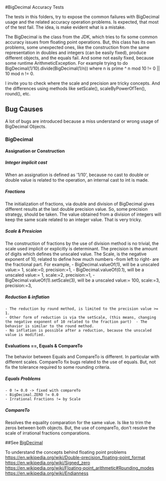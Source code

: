 #BigDecimal Accuracy Tests
  
The tests in this folders, try to expose the common failures with BigDecimal usage and the related accuracy operation problems.
Is expected, that most of the test fail. The idea, is make evident what is a mistake.

The BigDecimal is the class from the JDK, which tries to fix some common accuracy issues from floating point operations. But, this class has its own problems, some unexpected ones, like the construction from the same representation in doubles and integers (can be easily fixed), produce different objects, and the equals fail. And some not easily fixed, because some runtime ArithmeticException. For example trying to do BigDecimal(1/10).divide(BigDecimal(1/n)) where n is prime ^ n mod 10 != 0 || 10 mod n != 0. 

I invite you to check where the scale and precision are tricky concepts. And the differences using methods like setScale(), scaleByPowerOfTen(), round(), etc.

## Bug Causes
A lot of bugs are introduced because a miss understand or wrong usage of BigDecimal Objects. 

### BigDecimal
#### Assignation or Construction
##### Integer implicit cast 
When an assignation is defined as '1/10', because no cast to double or double value is related to the operation, an internal cast to int is made.
##### Fractions
The initialization of fractions, via double and division of BigDecimal gives different results at the last double precision value. So, some precision strategy, should be taken.
The value obtained from a division of integers will keep the same scale related to an integer value. That is very tricky.

##### Scale & Presicion 
The construction of fractions by the use of division method is no trivial, the scale used implicit or explicitly is determinant. The precision is the amount of digits which defines the unscaled value. The Scale, is the negative exponent of 10, related to define how much numbers -from left to right- are the fractional part.
For example, 
	- BigDecimal.valueOf(1), will be a unscaled value:= 1, scale:=0, precision:=1,
	- BigDecimal.valueOf(0.1), will be a unscaled value:= 1, scale:=2, precision:=1,
	- BigDecimal.valueOf(1).setScale(3), will be a unscaled value:= 100, scale:=3, precision:=3,
 
##### Reduction & inflation
	- The reduction by round method, is limited to the precision value >= 1.
	- Other form of reduction is via the setScale, (this means, changing the negative exponent of 10 related to the fraction part)  - The behavior is similar to the round method.
	- No inflation is possible after a reduction, because the unscaled value is modified. 

#### Evaluations ==, Equals & CompareTo
The behavior between Equals and CompareTo is different. In particular with different scales. 
CompareTo fix bugs related to the use of equals. But, not fix the tolerance required to some rounding criteria.

##### Equals Problems
	- 0 != 0.0 -> fixed with compareTo
	- BigDecimal.ZERO != 0.0
	- Irrational Fractions != by Scale 

##### CompareTo
Resolves the equality comparation for the same value. Is like to trim the zeros between both objects. 
But, the use of compareTo, don't resolve the scale of irrational fractions comparations.



##See
[BigDecimal](https://docs.oracle.com/javase/7/docs/api/java/math/BigDecimal.html)

To understand the concepts behind floating point problems
https://en.wikipedia.org/wiki/Double-precision_floating-point_format
https://en.wikipedia.org/wiki/Signed_zero
https://en.wikipedia.org/wiki/Floating-point_arithmetic#Rounding_modes
https://en.wikipedia.org/wiki/Endianness